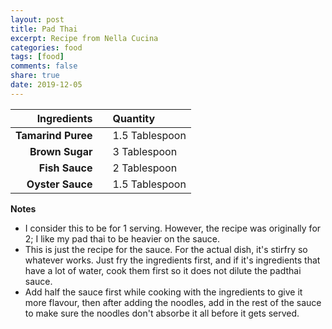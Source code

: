 ```yaml
---
layout: post
title: Pad Thai
excerpt: Recipe from Nella Cucina
categories: food
tags: [food]
comments: false
share: true
date: 2019-12-05
---
```


| Ingredients | | Quantity |
| -----------: | --- |:-------|
| **Tamarind Puree** |    | 1.5 Tablespoon |
| **Brown Sugar** |    | 3 Tablespoon |
| **Fish Sauce** |    | 2 Tablespoon |
| **Oyster Sauce** |    | 1.5 Tablespoon |

**Notes**
- I consider this to be for 1 serving. However, the recipe was originally for 2; I like my pad thai to be heavier on the sauce. 
- This is just the recipe for the sauce. For the actual dish, it's stirfry so whatever works. Just fry the ingredients first, and if it's ingredients that have a lot of water, cook them first so it does not dilute the padthai sauce.
- Add half the sauce first while cooking with the ingredients to give it more flavour, then after adding the noodles, add in the rest of the sauce to make sure the noodles don't absorbe it all before it gets served.